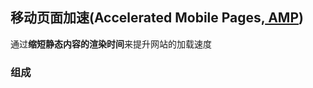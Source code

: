 ## 移动页面加速(Accelerated Mobile Pages,[ AMP](https://amp.dev/))

通过**缩短静态内容的渲染时间**来提升网站的加载速度

### 组成


